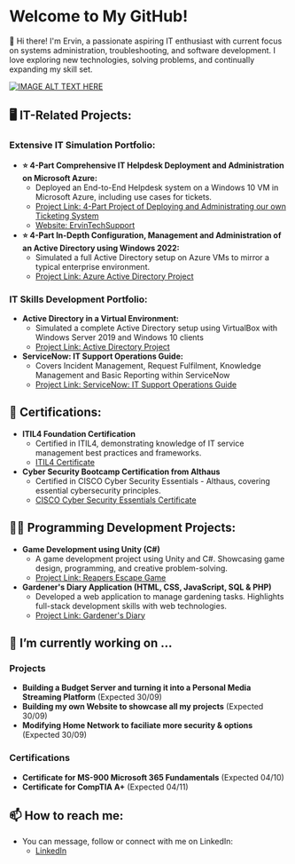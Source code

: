 <h1>Welcome to My GitHub!</h1>

👋 Hi there! I'm Ervin, a passionate aspiring IT enthusiast with current focus on systems administration, troubleshooting, and software development. I love exploring new technologies, solving problems, and continually expanding my skill set.
<p align="center">

[![IMAGE ALT TEXT HERE](https://github.com/user-attachments/assets/7c8b954f-223d-456c-9f86-23938d6bffec)](https://www.youtube.com/watch?v=RFmuqW46HQY)

</p>

<h2>🖥️ IT-Related Projects: </h2>
<h3>Extensive IT Simulation Portfolio:</h3>

- <b>⭐ 4-Part Comprehensive IT Helpdesk Deployment and Administration on Microsoft Azure: </b>
  - Deployed an End-to-End Helpdesk system on a Windows 10 VM in Microsoft Azure, including use cases for tickets.
  - [Project Link: 4-Part Project of Deploying and Administrating our own Ticketing System](https://github.com/Ervin-Thorpe/Helpdesk-Ticketing-System)
  - [Website: ErvinTechSupport](https://www.ervintechsupport.com/)
- <b>⭐ 4-Part In-Depth Configuration, Management and Administration of an Active Directory using Windows 2022:</b>
  - Simulated a full Active Directory setup on Azure VMs to mirror a typical enterprise environment.
  - [Project Link: Azure Active Directory Project](https://github.com/Ervin-Thorpe/Active-Directory-VM-Azure)

<h3>IT Skills Development Portfolio:</h3>
  
- <b>Active Directory in a Virtual Environment:</b>
  - Simulated a complete Active Directory setup using VirtualBox with Windows Server 2019 and Windows 10 clients
  - [Project Link: Active Directory Project](https://github.com/Ervin-Thorpe/Active-Directory-Lab)
- <b>ServiceNow: IT Support Operations Guide:</b>
  - Covers Incident Management, Request Fulfilment, Knowledge Management and Basic Reporting within ServiceNow
  - [Project Link: ServiceNow: IT Support Operations Guide](https://github.com/Ervin-Thorpe/ServiceNow-IT-Support-Operations-Guide)
 
<h2>📜 Certifications: </h2>

- <b>ITIL4 Foundation Certification</b>
  - Certified in ITIL4, demonstrating knowledge of IT service management best practices and frameworks.
  - [ITIL4 Certificate](https://imgur.com/a/X9vazz8)
- <b>Cyber Security Bootcamp Certification from Althaus</b>
  - Certified in CISCO Cyber Security Essentials - Althaus, covering essential cybersecurity principles.
  - [CISCO Cyber Security Essentials Certificate](https://drive.google.com/file/d/1o14QtnsPjYBaP0hQsMZ1S90HSYbORvTV/view?usp=drive_link)

<h2>👨‍💻 Programming Development Projects:</h2>

- <b>Game Development using Unity (C#)</b>
  - A game development project using Unity and C#. Showcasing game design, programming, and creative problem-solving.
  - [Project Link: Reapers Escape Game](https://github.com/Ervin-Thorpe/Reapers-Escape-Game-Demo)
- <b>Gardener's Diary Application (HTML, CSS, JavaScript, SQL & PHP)</b>
  - Developed a web application to manage gardening tasks. Highlights full-stack development skills with web technologies.
  - [Project Link: Gardener's Diary](https://github.com/Ervin-Thorpe/Gardeners-Diary-App)
  
<h2>🔭 I’m currently working on ...</h2>
<h3>Projects</h3>

- <b>Building a Budget Server and turning it into a Personal Media Streaming Platform</b> (Expected 30/09)
- <b>Building my own Website to showcase all my projects</b> (Expected 30/09)
- <b>Modifying Home Network to faciliate more security & options</b> (Expected 30/09)

<h3>Certifications</h3>

- <b>Certificate for MS-900 Microsoft 365 Fundamentals</b> (Expected 04/10) 
- <b>Certificate for CompTIA A+</b> (Expected 04/11)

<h2> 📫 How to reach me:</h2>

- You can message, follow or connect with me on LinkedIn:
  - [LinkedIn](https://www.linkedin.com/in/ervin-thorpe/)
<!--
Here are some ideas to get you started:

- 🔭 I’m currently working on ...
- 🌱 I’m currently learning ...
- 👯 I’m looking to collaborate on ...
- 🤔 I’m looking for help with ...
- 💬 Ask me about ...
- 📫 How to reach me: ...
- 😄 Pronouns: ...
- ⚡ Fun fact: ...
-->

